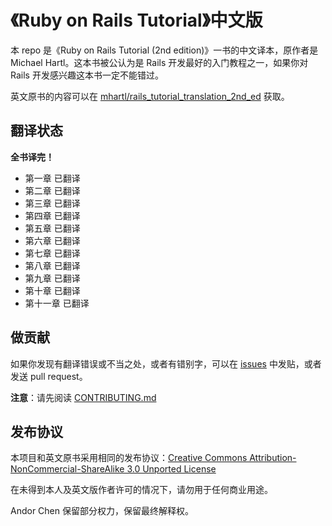 # 《Ruby on Rails Tutorial》中文版

本 repo 是《Ruby on Rails Tutorial (2nd edition)》一书的中文译本，原作者是 Michael Hartl。这本书被公认为是 Rails 开发最好的入门教程之一，如果你对 Rails 开发感兴趣这本书一定不能错过。

英文原书的内容可以在 [mhartl/rails_tutorial_translation_2nd_ed](https://github.com/mhartl/rails_tutorial_translation_2nd_ed) 获取。

## 翻译状态

**全书译完！**

- 第一章 已翻译
- 第二章 已翻译
- 第三章 已翻译
- 第四章 已翻译
- 第五章 已翻译
- 第六章 已翻译
- 第七章 已翻译
- 第八章 已翻译
- 第九章 已翻译
- 第十章 已翻译
- 第十一章 已翻译

## 做贡献

如果你发现有翻译错误或不当之处，或者有错别字，可以在 [issues](https://github.com/AndorChen/rails-tutorial-2nd-cn/issues) 中发贴，或者发送 pull request。

**注意**：请先阅读 [CONTRIBUTING.md](CONTRIBUTING.md)

## 发布协议

本项目和英文原书采用相同的发布协议：[Creative Commons Attribution-NonCommercial-ShareAlike 3.0 Unported License](http://creativecommons.org/licenses/by-nc-sa/3.0/)

在未得到本人及英文版作者许可的情况下，请勿用于任何商业用途。

Andor Chen 保留部分权力，保留最终解释权。
